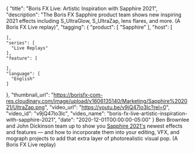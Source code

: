 {
  "title": "Boris FX Live: Artistic Inspiration with Sapphire 2021",
  "description": "The Boris FX Sapphire product team shows new inspiring 2021 effects including S_UltraGlow, S_UltraZap, lens flares, and more. (A Boris FX Live replay)",
  "tagging": {
    "product": [
      "Sapphire"
    ],
    "host": [

    ],
    "series": [
      "Live Replays"
    ],
    "feature": [

    ],
    "language": [
      "English"
    ]
  },
  "thumbnail_url": "https://borisfx-com-res.cloudinary.com/image/upload/v1606135140/Marketing/Sapphire%202021/UltraZap.png",
  "video_url": "https://youtu.be/v9jQ47lo3Ic?rel=0",
  "video_id": "v9jQ47lo3Ic",
  "video_name": "boris-fx-live-artistic-inspiration-with-sapphire-2021",
  "date": "2020-12-01T00:00:00-05:00"
}
Ben Brownlee and John Dickinson team up to show you [Sapphire 2021's](https://borisfx.com/products/sapphire/ "Boris FX Sapphire") newest effects and features — and how to incorporate them into your editing, VFX, and mograph projects to add that extra layer of photorealistic visual pop. (A Boris FX Live replay)
